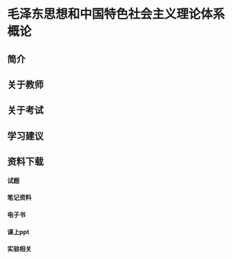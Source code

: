 
# 毛泽东思想和中国特色社会主义理论体系概论

## 简介

## 关于教师

## 关于考试

## 学习建议

## 资料下载
<!-- tabs:start -->

#### **试题**

#### **笔记资料**

#### **电子书**

#### **课上ppt**

#### **实验相关**

<!-- tabs:end -->


